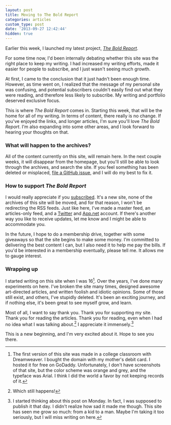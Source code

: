 ```yaml
---
layout: post
title: Moving to The Bold Report
categories: articles
custom_type: post
date: '2013-09-27 12:42:44'
hidden: true
---
```

Earlier this week, I launched my latest project, *[The Bold Report](http://theboldreport.net/)*.

For some time now, I'd been internally debating whether this site was the right place to keep my writing. I had increased my writing efforts, made it easier for people to subscribe, and I just wasn't seeing much growth.

At first, I came to the conclusion that it just hadn't been enough time. However, as time went on, I realized that the message of my personal site was confusing, and potential subscribers couldn't easily find out what they were reading, and therefore less likely to subscribe. My writing and portfolio deserved exclusive focus.

This is where *The Bold Report* comes in. Starting this week, that will be the home for all of my writing. In terms of content, there really is no change. If you've enjoyed the links, and longer articles, I'm sure you'll love *The Bold Report*. I'm also expanding into some other areas, and I look forward to hearing your thoughts on that.

### What will happen to the archives?
All of the content currently on this site, will remain here. In the next couple weeks, it will disappear from the homepage, but you'll still be able to look through the archives, and search the site. If you feel something has been deleted or misplaced, [file a GitHub issue](https://github.com/ttimsmith/ttimsmith.com), and I will do my best to fix it.

### How to support ***The Bold Report***
I would really appreciate if you [subscribed](http://theboldreport.net/subscribe/). It's a new site, none of the archives of this site will be moved, and for that reason, I won't be redirecting the RSS feeds. Just like here, I've made a master feed, an articles-only feed, and a [Twitter](https://twitter.com/theboldreport) and [App.net](https://alpha.app.net/theboldreport) account. If there's another way you like to receive updates, let me know and I might be able to accommodate you.

In the future, I hope to do a membership drive, together with some giveaways so that the site begins to make some money. I'm committed to delivering the best content I can, but I also need it to help me pay the bills. If you'd be interested in a membership eventually, please tell me. It allows me to gauge interest.

### Wrapping up
I started writing on this site when I was 16[^1]. Over the years, I've done many experiments on here. I've broken the site many times, designed awesome art-directed articles, and written foolish and idiotic opinions. Some of those still exist, and others, I've stupidly deleted. It's been an exciting journey, and if nothing else, it's been great to see myself grow, and learn.

Most of all, I want to say thank you. Thank you for supporting my site. Thank you for reading the articles. Thank you for reading, even when I had no idea what I was talking about.[^2] I appreciate it immensely.[^3]

This is a new beginning, and I'm very excited about it. Hope to see you there.

[^1]: The first version of this site was made in a college classroom with Dreamweaver. I bought the domain with my mother's debit card. I hosted it for free on GoDaddy. Unfortunately, I don't have screenshots of that site, but the color scheme was orange and grey, and the typeface was Arial. I think I did the world a favor by not keeping records of it.
[^2]: Which still happens!
[^3]: I started thinking about this post on Monday. In fact, I was supposed to publish it that day. I didn't realize how sad it made me though. This site has seen me grow so much: from a kid to a man. Maybe I'm taking it too seriously, but I will miss writing on here.
